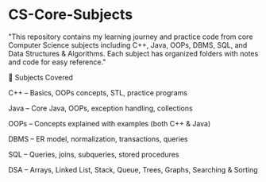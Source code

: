 # CS-Core-Subjects
"This repository contains my learning journey and practice code from core Computer Science subjects including C++, Java, OOPs, DBMS, SQL, and Data Structures &amp; Algorithms. Each subject has organized folders with notes and code for easy reference."

📂 Subjects Covered

C++ – Basics, OOPs concepts, STL, practice programs

Java – Core Java, OOPs, exception handling, collections

OOPs – Concepts explained with examples (both C++ & Java)

DBMS – ER model, normalization, transactions, queries

SQL – Queries, joins, subqueries, stored procedures

DSA – Arrays, Linked List, Stack, Queue, Trees, Graphs, Searching & Sorting
